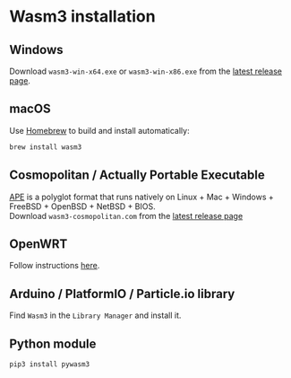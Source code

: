# Wasm3 installation

## Windows

Download `wasm3-win-x64.exe` or `wasm3-win-x86.exe` from
the [latest release page](https://github.com/wasm3/wasm3/releases/latest).

## macOS

Use [Homebrew](https://brew.sh) to build and install automatically:

```sh
brew install wasm3
```

## Cosmopolitan / Actually Portable Executable

[APE](https://justine.lol/cosmopolitan/index.html) is a polyglot format that runs natively on Linux + Mac + Windows +
FreeBSD + OpenBSD + NetBSD + BIOS.  
Download `wasm3-cosmopolitan.com` from the [latest release page](https://github.com/wasm3/wasm3/releases/latest)

## OpenWRT

Follow instructions [here](https://github.com/wasm3/wasm3-openwrt-packages).

## Arduino / PlatformIO / Particle.io library

Find `Wasm3` in the `Library Manager` and install it.

## Python module

```sh
pip3 install pywasm3
```

